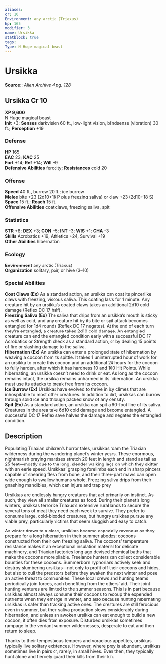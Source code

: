 ```yaml
---
aliases: 
cr: 10
Environment: any arctic (Triaxus)  
hp: 165
modifier: 3
name: Ursikka
statblock: true
tags: 
Type: N Huge magical beast  
---
```


# Ursikka

**Source**:: _Alien Archive 4 pg. 128_

## Ursikka Cr 10

**XP 9,600**  
N Huge magical beast  
**Init** +3; **Senses** darkvision 60 ft., low-light vision, blindsense (vibration) 30 ft.; **Perception** +19  

### Defense

**HP** 165  
**EAC** 23; **KAC** 25  
**Fort** +14; **Ref** +14; **Will** +9  
**Defensive Abilities** ferocity; **Resistances** cold 20  

### Offense

**Speed** 40 ft., burrow 20 ft.; ice burrow  
**Melee** bite +23 (2d10+18 P plus freezing saliva) or claw +23 (2d10+18 S)  
**Space** 15 ft.; **Reach** 15 ft.  
**Offensive Abilities** coat claws, freezing saliva, spit

### Statistics

**STR** +8; **DEX** +3; **CON** +5; **INT** -3; **WIS** +1; **CHA** -3  
**Skills** Acrobatics +19, Athletics +24, Survival +19  
**Other Abilities** hibernation

### Ecology

**Environment** any arctic (Triaxus)  
**Organization** solitary, pair, or hive (3–10)

### Special Abilities

**Coat Claws (Ex)** As a standard action, an ursikka can coat its pincerlike claws with freezing, viscous saliva. This coating lasts for 1 minute. Any creature hit by an ursikka’s coated claws takes an additional 2d10 cold damage (Reflex DC 17 half).  
**Freezing Saliva (Ex)** The saliva that drips from an ursikka’s mouth is sticky as well as cold, and any creature hit by its bite or spit attack becomes entangled for 1d4 rounds (Reflex DC 17 negates). At the end of each turn they’re entangled, a creature takes 2d10 cold damage. An entangled creature can end the entangled condition early with a successful DC 17 Acrobatics or Strength check as a standard action, or by dealing 15 points of fire or slashing damage to the saliva.  
**Hibernation (Ex)** An ursikka can enter a prolonged state of hibernation by weaving a cocoon from its spittle. It takes 1 uninterrupted hour of work for an ursikka to create this cocoon and an additional 24 hours for the cocoon to fully harden, after which it has hardness 10 and 100 Hit Points. While hibernating, an ursikka doesn’t need to drink or eat. As long as the cocoon remains intact, the ursikka remains unharmed in its hibernation. An ursikka must use its attacks to break free from its cocoon.  
**Ice Burrow (Ex)** Ursikkas have evolved to thrive in icy climes that are inhospitable to most other creatures. In addition to dirt, ursikkas can burrow through solid ice and through packed snow of any density.  
**Spit (Ex)** As a standard action, an ursikka can spit a 60-foot line of its saliva. Creatures in the area take 6d10 cold damage and become entangled. A successful DC 17 Reflex save halves the damage and negates the entangled condition.

## Description

Populating Triaxian children’s horror tales, ursikkas roam the Triaxian wilderness during the wandering planet’s winter years. These enormous, nightmarish praying mantises stretch 20 feet in length and stand as tall as 25 feet—mostly due to the long, slender walking legs on which they skitter with an eerie speed. Ursikkas’ grasping forelimbs each end in sharp pincers capable of shearing flesh from bone, and their three-part maws can open wide enough to swallow humans whole. Freezing saliva drips from their gnashing mandibles, which can injure and trap prey.

Ursikkas are endlessly hungry creatures that act primarily on instinct. As such, they view all smaller creatures as food. During their planet’s long winters, ursikkas terrorize Triaxus’s extensive rural lands to secure the several tons of meat they need each week to survive. They prefer to consume large, cold-blooded creatures, but hungry ursikkas pursue any viable prey, particularly victims that seem sluggish and easy to catch.

As winter draws to a close, ursikkas become especially ravenous as they prepare for a long hibernation in their summer abodes: cocoons constructed from their own freezing saliva. The cocoons’ temperature resistance makes it an exceptional insulation material for delicate machinery, and Triaxian factories long ago devised chemical baths that make the cocoons more pliable. Freelance hunters can collect considerable bounties for these cocoons. Summerborn ryphorians actively seek and destroy slumbering ursikkas—not only to profit off their cocoons and hides, but also to cull the predators before they awaken the next winter and pose an active threat to communities. These local crews and hunting teams periodically join forces, each benefiting from the others’ aid. Their joint hunting ventures are limited to the summer seasons. This is in part because ursikkas almost always consume their cocoons to recoup the expended nutrients when they emerge in winter, and also because hunting hibernating ursikkas is safer than tracking active ones. The creatures are still ferocious even in summer, but their saliva production slows considerably during hibernation, and unless an awoken ursikka can eat enough to build a new cocoon, it often dies from exposure. Disturbed ursikkas sometimes rampage in the verdant summer wildernesses, desperate to eat and then return to sleep.

Thanks to their tempestuous tempers and voracious appetites, ursikkas typically live solitary existences. However, where prey is abundant, ursikkas sometimes live in pairs or, rarely, in small hives. Even then, they typically hunt alone and fiercely guard their kills from their kin.
